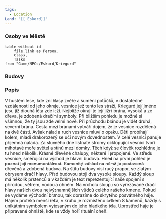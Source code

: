 ```yaml
---
tags:
  - Location
Land: "[[_Eskord]]"
---
```

### Osoby ve Městě
```dataview
table without id
	file.link as Person,
	Class,
	Tasks
from "Game/NPCs/Eskord/Kriegurd"
```

### Budovy


### Popis
V hustém lese, kde zní hlasy zvěře a šumění potůčků, v dostatečné vzdálenosti od jeho okraje, vesnice jež tento les stráží, Kriegurd její jméno jest, již dlouhá léta zde leží. Nejblíže okraji je její jižní brána, vysoká a ze dřeva, je zdobená dračími symboly. Při bližším pohledu je možné si všimnou, že ty jsou zde velmi nově. Při průchodu bránou je vidět druhá, severní brána. Cesta mezi bránami vytváří dojem, že je vesnice rozdělená na dvě části. Avšak nálad a ruch vesnice mluví o opaku. Děti probíhají kolem, mladí drakorozený se učí novým dovednostem. V celé vesnici panuje příjemná nálada.
Za slunného dne listnaté stromy obklopující vesnici tvoří mihotavé moře světel a stínů mezi domky. Těch když se člověk rozhlédne je tu hned několik. Krásné dřevěné chalupy, některé i propojené.
Ve středu vesnice, směřující na východ je hlavní budova. Hned na první pohled je poznat její monumentálnost. Kamenitý základ na němž je postavená dřevěná a zdobená budova. Na štítu budovy visí rudý prapor, se zlatým obrysem dračí hlavy. Před budovou stoji dva vysoké sloupy. Každý sloup má několik prstenců a v každém je text reprezentující naše spojení s přírodou, větrem, vodou a ohněm. Na vrcholu sloupu so vyřezávané dračí hlavy našich dvou nejvýznamnějších vůdců celého našeho kmene.
Pokud se vydáme východní branou, tak dorazíme do skrytého posvátného háje. Hájem protéká menší řeka, v kruhu je rozmístěno celkem 8 kamenů, každý s unikátním symbolem vytesaným do jeho hladkého těla. Uprostřed háje je připravené ohniště, kde se vždy hoří rituální oheň.